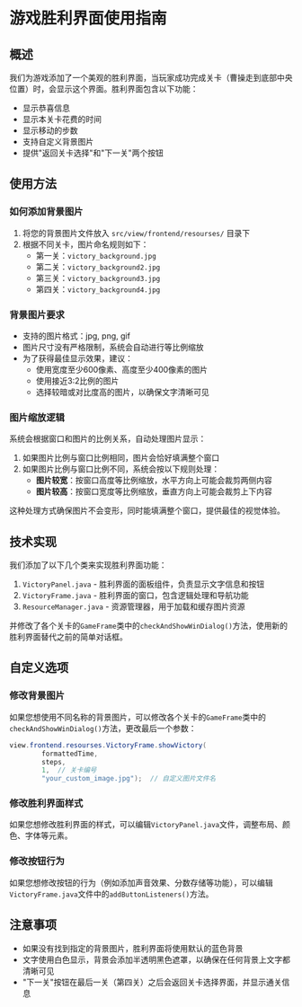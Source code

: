 # 游戏胜利界面使用指南

## 概述

我们为游戏添加了一个美观的胜利界面，当玩家成功完成关卡（曹操走到底部中央位置）时，会显示这个界面。胜利界面包含以下功能：
- 显示恭喜信息
- 显示本关卡花费的时间
- 显示移动的步数
- 支持自定义背景图片
- 提供"返回关卡选择"和"下一关"两个按钮

## 使用方法

### 如何添加背景图片

1. 将您的背景图片文件放入 `src/view/frontend/resourses/` 目录下
2. 根据不同关卡，图片命名规则如下：
   - 第一关：`victory_background.jpg`
   - 第二关：`victory_background2.jpg`
   - 第三关：`victory_background3.jpg`
   - 第四关：`victory_background4.jpg`

### 背景图片要求

- 支持的图片格式：jpg, png, gif
- 图片尺寸没有严格限制，系统会自动进行等比例缩放
- 为了获得最佳显示效果，建议：
  - 使用宽度至少600像素、高度至少400像素的图片
  - 使用接近3:2比例的图片
  - 选择较暗或对比度高的图片，以确保文字清晰可见

### 图片缩放逻辑

系统会根据窗口和图片的比例关系，自动处理图片显示：

1. 如果图片比例与窗口比例相同，图片会恰好填满整个窗口
2. 如果图片比例与窗口比例不同，系统会按以下规则处理：
   - **图片较宽**：按窗口高度等比例缩放，水平方向上可能会裁剪两侧内容
   - **图片较高**：按窗口宽度等比例缩放，垂直方向上可能会裁剪上下内容

这种处理方式确保图片不会变形，同时能填满整个窗口，提供最佳的视觉体验。

## 技术实现

我们添加了以下几个类来实现胜利界面功能：

1. `VictoryPanel.java` - 胜利界面的面板组件，负责显示文字信息和按钮
2. `VictoryFrame.java` - 胜利界面的窗口，包含逻辑处理和导航功能
3. `ResourceManager.java` - 资源管理器，用于加载和缓存图片资源

并修改了各个关卡的`GameFrame`类中的`checkAndShowWinDialog()`方法，使用新的胜利界面替代之前的简单对话框。

## 自定义选项

### 修改背景图片

如果您想使用不同名称的背景图片，可以修改各个关卡的`GameFrame`类中的`checkAndShowWinDialog()`方法，更改最后一个参数：

```java
view.frontend.resourses.VictoryFrame.showVictory(
        formattedTime, 
        steps, 
        1,  // 关卡编号
        "your_custom_image.jpg");  // 自定义图片文件名
```

### 修改胜利界面样式

如果您想修改胜利界面的样式，可以编辑`VictoryPanel.java`文件，调整布局、颜色、字体等元素。

### 修改按钮行为

如果您想修改按钮的行为（例如添加声音效果、分数存储等功能），可以编辑`VictoryFrame.java`文件中的`addButtonListeners()`方法。

## 注意事项

- 如果没有找到指定的背景图片，胜利界面将使用默认的蓝色背景
- 文字使用白色显示，背景会添加半透明黑色遮罩，以确保在任何背景上文字都清晰可见
- "下一关"按钮在最后一关（第四关）之后会返回关卡选择界面，并显示通关信息 